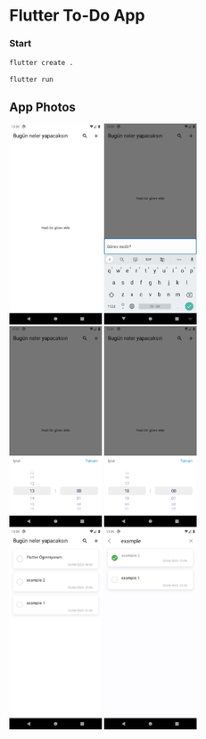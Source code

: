 # Flutter To-Do App

### Start

~~~
flutter create .
~~~

~~~
flutter run
~~~
## App Photos

<img src="ScreenShot/flutter_01.png" alt="alt text" height="360">
<img src="ScreenShot/flutter_02.png" alt="alt text" height="360">
<img src="ScreenShot/flutter_04.png" alt="alt text" height="360">
<img src="ScreenShot/flutter_05.png" alt="alt text" height="360">
<img src="ScreenShot/flutter_06.png" alt="alt text" height="360">
<img src="ScreenShot/flutter_07.png" alt="alt text" height="360">

